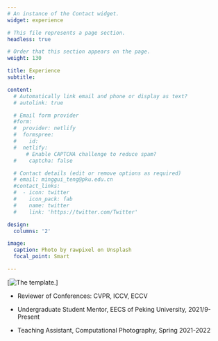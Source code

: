 ```yaml
---
# An instance of the Contact widget.
widget: experience

# This file represents a page section.
headless: true

# Order that this section appears on the page.
weight: 130

title: Experience
subtitle:

content:
  # Automatically link email and phone or display as text?
  # autolink: true

  # Email form provider
  #form:
  #  provider: netlify
  #  formspree:
  #    id:
  #  netlify:
      # Enable CAPTCHA challenge to reduce spam?
  #    captcha: false

  # Contact details (edit or remove options as required)
  # email: minggui_teng@pku.edu.cn
  #contact_links:
  #  - icon: twitter
  #    icon_pack: fab
  #    name: twitter
  #    link: 'https://twitter.com/Twitter'

design:
  columns: '2'

image:
  caption: Photo by rawpixel on Unsplash
  focal_point: Smart

---
```


[![The template.](https://raw.githubusercontent.com/wowchemy/wowchemy-hugo-modules/main/starters/academic/preview.png)]

- Reviewer of Conferences: CVPR, ICCV, ECCV

- Undergraduate Student Mentor, EECS of Peking University, 2021/9-Present

- Teaching Assistant, Computational Photography, Spring 2021-2022